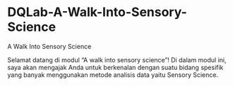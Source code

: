 # DQLab-A-Walk-Into-Sensory-Science
A Walk Into Sensory Science

Selamat datang di modul “A walk into sensory science”! Di dalam modul ini, saya akan mengajak Anda untuk berkenalan dengan suatu bidang spesifik yang banyak menggunakan metode analisis data yaitu Sensory Science.

